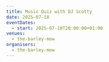 ```yaml
---
title: Music Quiz with DJ Scotty
date: 2025-07-18
eventDates:
  - start: 2025-07-18T20:00:00+01:00
venues:
  - the-barley-mow
organisers:
  - the-barley-mow
---
```

